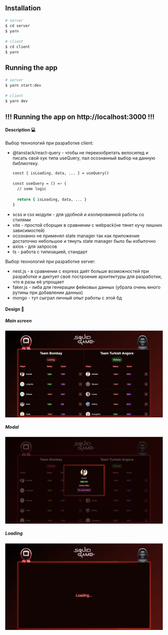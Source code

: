 ## Installation

```bash
# server
$ cd server
$ yarn

# client
$ cd client
$ yarn
```

## Running the app

```bash
# server
$ yarn start:dev

# client
$ yarn dev
```

## !!! Running the app on http://localhost:3000 !!!

#### Description 💻

Выбор технологий при разработке client:

+ @tanstack/react-query - чтобы не переизобретать велосипед и писать свой хук типа useQuery, пал осознанный выбор на данную библиотеку.
  ```bash
  const { isLoading, data, ... } = useQuery()

  const useQuery = () => {
    // some logic

    return { isLoading, data, ... }
  }
  ```
+ scss и css модули - для удобной и изолированной работы со стилями
+ vite - простой сборщик в сравнении с webpack(не тянет кучу лишних зависимостей)
+ осознанно не применял state manager так как приложение достаточно небольшое и тянуть state manager было бы избыточно
+ axios - для запросов
+ ts - работа с типизацией, стандарт

Выбор технологий при разработке server:

+ nest.js - в сравнении с express даёт больше возможностей при разработке и диктует своё построение архитектуры для разработки, что в разы её упрощает
+ faker.js - либа для генерации фейковых данных (убрала очень много рутины при добавлении данных)
+ mongo - тут сыграл личный опыт работы с этой бд

#### Design 🎨
##### Main screen
![Иллюстрация к проекту](https://github.com/a-fralou/game-squid/blob/main/screen.png)

##### Modal
![Иллюстрация к проекту](https://github.com/a-fralou/game-squid/blob/main/modal.png)

##### Loading
![Иллюстрация к проекту](https://github.com/a-fralou/game-squid/blob/main/loading.png)